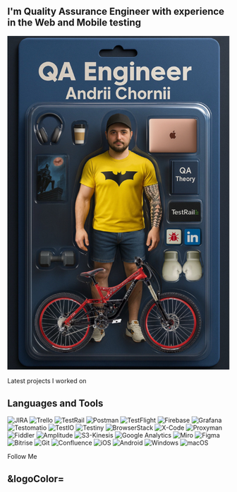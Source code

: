 ## I'm Quality Assurance Engineer with experience in the Web and Mobile testing

[![Header](https://github.com/AndriiChornii/andriichornii/blob/main/assets/Andrii_Chornii_Action_Figure.JPEG)](https://www.linkedin.com/in/andriy-chorniy-714555145/)

Latest projects I worked on

## Languages and Tools
![JIRA](https://img.shields.io/badge/JIRA-0C3B72?style=for-the-badge&logo=jira)
![Trello](https://img.shields.io/badge/Trello-0C65B4?style=for-the-badge&logo=Trello)
![TestRail](https://img.shields.io/badge/TestRail-1B2E3F?style=for-the-badge&logo=TestRail)
![Postman](https://img.shields.io/badge/Postman-F5F5F5?style=for-the-badge&logo=Postman)
![TestFlight](https://img.shields.io/badge/-TestFlight-1397F3?style=for-the-badge&logo=apple) 
![Firebase](https://img.shields.io/badge/Firebase-161616?style=for-the-badge&logo=Firebase)
![Grafana](https://img.shields.io/badge/Grafana-F5F5F5?style=for-the-badge&logo=Grafana)
![Testomatio](https://img.shields.io/badge/Testomatio-161616?style=for-the-badge&logo=Testomatio)
![TestIO](https://img.shields.io/badge/TestIO-31B2E9?style=for-the-badge&logo=TestIO)
![Testiny](https://img.shields.io/badge/Testiny-0E5A75?style=for-the-badge&logo=Testiny)
![BrowserStack](https://img.shields.io/badge/BrowserStack-EBA94D?style=for-the-badge&logo=BrowserStack)
![X-Code](https://img.shields.io/badge/XCode-1C63D3?style=for-the-badge&logo=Apple)
![Proxyman](https://img.shields.io/badge/Proxyman-1C94E3?style=for-the-badge&logo=Proxyman)
![Fiddler](https://img.shields.io/badge/Fiddler-28A234?style=for-the-badge&logo=Fiddler)
![Amplitude](https://img.shields.io/badge/Amplitude-0D68C9?style=for-the-badge&logo=Amplitude)
![S3-Kinesis](https://img.shields.io/badge/S3%20Kinesis-5221B1?style=for-the-badge&logo=AWS)
![Google Analytics](https://img.shields.io/badge/Google%20Analytics-EE960A?style=for-the-badge&logo=Google)
![Miro](https://img.shields.io/badge/Miro-28A234?style=for-the-badge&logo=Miro)
![Figma](https://img.shields.io/badge/Figma-28A234?style=for-the-badge&logo=Figma)
![Bitrise](https://img.shields.io/badge/Bitrise-28A234?style=for-the-badge&logo=Bitrise)
![Git](https://img.shields.io/badge/Git-28A234?style=for-the-badge&logo=Git)
![Confluence](https://img.shields.io/badge/Confluence-28A234?style=for-the-badge&logo=Confluence)
![iOS](https://img.shields.io/badge/iOS-28A234?style=for-the-badge&logo=iOS)
![Android](https://img.shields.io/badge/Android-28A234?style=for-the-badge&logo=Android)
![Windows](https://img.shields.io/badge/Windows-28A234?style=for-the-badge&logo=Windows)
![macOS](https://img.shields.io/badge/macOS-28A234?style=for-the-badge&logo=macOS)





Follow Me

## &logoColor=